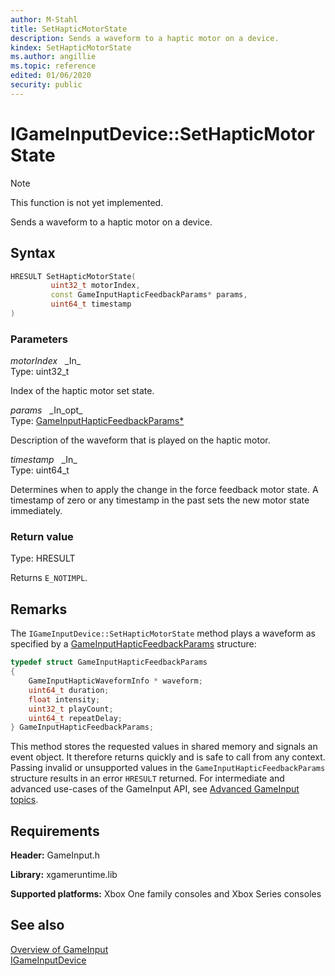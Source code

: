 ```yaml
---
author: M-Stahl
title: SetHapticMotorState
description: Sends a waveform to a haptic motor on a device.
kindex: SetHapticMotorState
ms.author: angillie
ms.topic: reference
edited: 01/06/2020
security: public
---
```


# IGameInputDevice::SetHapticMotorState  
> [!NOTE]
> This function is not yet implemented.

Sends a waveform to a haptic motor on a device.  

## Syntax  
  
```cpp
HRESULT SetHapticMotorState(  
         uint32_t motorIndex,  
         const GameInputHapticFeedbackParams* params,  
         uint64_t timestamp  
)  
```  
  
### Parameters  
  
*motorIndex* &nbsp;&nbsp;\_In\_  
Type: uint32_t  

Index of the haptic motor set state.  


*params* &nbsp;&nbsp;\_In\_opt\_  
Type: [GameInputHapticFeedbackParams*](../../../structs/gameinputhapticfeedbackparams.md)  

Description of the waveform that is played on the haptic motor.  


*timestamp* &nbsp;&nbsp;\_In\_  
Type: uint64_t  

Determines when to apply the change in the force feedback motor state. A timestamp of zero or any timestamp in the past sets the new motor state immediately.  

  
### Return value  
Type: HRESULT
  
Returns ``E_NOTIMPL``.  

## Remarks 

The ``IGameInputDevice::SetHapticMotorState`` method plays a waveform as specified by a [GameInputHapticFeedbackParams](../../../structs/gameinputhapticfeedbackparams.md) structure:

```cpp
typedef struct GameInputHapticFeedbackParams
{
    GameInputHapticWaveformInfo * waveform;
    uint64_t duration;
    float intensity;
    uint32_t playCount;
    uint64_t repeatDelay;
} GameInputHapticFeedbackParams;

```

This method stores the requested values in shared memory and signals an event object. It therefore returns quickly and is safe to call from any context. Passing invalid or unsupported values in the ``GameInputHapticFeedbackParams`` structure results in an error ``HRESULT`` returned. For intermediate and advanced use-cases of the GameInput API, see [Advanced GameInput topics](../../../../../../input/advanced/input-advanced-topics.md).
 
## Requirements  
  
**Header:** GameInput.h
  
**Library:** xgameruntime.lib
  
**Supported platforms:** Xbox One family consoles and Xbox Series consoles  
  
## See also  
  
[Overview of GameInput](../../../../../../input/overviews/input-overview.md)  
[IGameInputDevice](../igameinputdevice.md)  
  
  